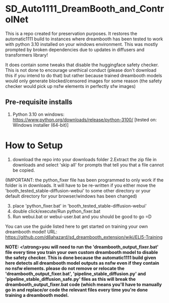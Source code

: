 # SD_Auto1111_DreamBooth_and_ControlNet

This is a repo created for preservation purposes. It restores the automatic1111 build to instances where dreambooth has been tested to work with python 3.10 installed on your windows environment.
This was mostly prompted by broken dependencies due to updates in diffusers and transformers library! 

It does contain some tweaks that disable the huggingface safety checker. This is not done to encourage unethical conduct (please don't download this if you intend to do that) but rather because trained dreambooth models would only generate blocked/censored images for some reason (the safety checker would pick up nsfw elements in perfectly sfw images)

## Pre-requisite installs
1. Python 3.10 on windows: https://www.python.org/downloads/release/python-3100/ [tested on: Windows installer (64-bit)]

# How to Setup
1. download the repo into your downloads folder
2.Extract the zip file in downloads and select 'skip all' for prompts that tell you that a file cannot be copied.

(IMPORTANT: the python_fixer file has been programmed to only work if the folder is in downloads. It will have to be re-written if you either move the 'booth_tested_stable-diffusion-webui' to some other directory or your default directory for your browser/windows has been changed)

3.  place 'python_fixer.bat' in 'booth_tested_stable-diffusion-webui'
4.  double click/execute/Run python_fixer.bat
5.  Run webui.bat or webui-user.bat and you should be good to go =D

You can use the guide listed here to get started on training your own dreambooth model! URL: https://github.com/d8ahazard/sd_dreambooth_extension/wiki/ELI5-Training

<strong>NOTE: <\strong>you will need to run the 'dreambooth_output_fixer.bat' file every time you train your own custom dreambooth model to disable the safety checker. This is done because the automatic1111 build given here detects all dreambooth model outputs as nsfw even if they contain no nsfw elements. please do not remove or relocate the 'dreambooth_output_fixer.bat', 'pipeline_stable_diffusion.py' and 'pipeline_stable_diffusion_safe.py' files as this will break the dreambooth_output_fixer.bat code (which means you'll have to manually go in and replace/or code the relevant files every time you're done training a dreambooth model.
